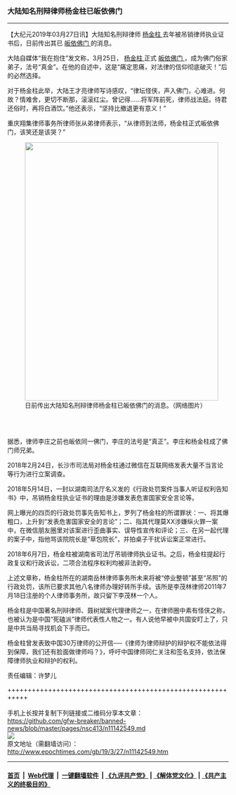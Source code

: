 ### 大陆知名刑辩律师杨金柱已皈依佛门
------------------------

<p>
 【大纪元2019年03月27日讯】大陆知名刑辩律师
 <a href="http://www.epochtimes.com/gb/tag/%E6%9D%A8%E9%87%91%E6%9F%B1.html">
  杨金柱
 </a>
 去年被吊销律师执业证书后，日前传出其已
 <a href="http://www.epochtimes.com/gb/tag/%E7%9A%88%E4%BE%9D%E4%BD%9B%E9%97%A8.html">
  皈依佛门
 </a>
 的消息。
</p>
<p>
 大陆自媒体“我在抱住”发文称，3月25日，
 <a href="http://www.epochtimes.com/gb/tag/%E6%9D%A8%E9%87%91%E6%9F%B1.html">
  杨金柱
 </a>
 正式
 <a href="http://www.epochtimes.com/gb/tag/%E7%9A%88%E4%BE%9D%E4%BD%9B%E9%97%A8.html">
  皈依佛门
 </a>
 ，成为佛门俗家弟子，法号“真金”。在他的自述中，这是“痛定思痛，对法律的信仰彻底破灭！”后的必然选择。
</p>
<p>
 对于杨金柱此举，大陆王才亮律师写诗感叹，“律坛怪侠，声入佛门，心难进。何故？情难舍，更切不断那，滚滚红尘。曾记得……将军阵前死，律师战法庭。待君还俗时，再将白酒饮。”他还表示，“坚持比撤退更有意义！”
</p>
<p>
 重庆翔集律师事务所律师张从弟律师表示，“从律师到法师，杨金柱正式皈依佛门，该笑还是该哭？”
</p>
<figure class="wp-caption aligncenter" id="attachment_11142581" style="width: 440px">
 <a href="http://i.epochtimes.com/assets/uploads/2019/03/0077uluBly1g1fhca2fbqj30u0140jua.jpg">
  <img alt="" class="size-full wp-image-11142581" height="587" src="http://i.epochtimes.com/assets/uploads/2019/03/0077uluBly1g1fhca2fbqj30u0140jua.jpg" width="440"/>
 </a>
 <br/><figcaption class="wp-caption-text">
  日前传出大陆知名刑辩律师杨金柱已皈依佛门的消息。（网络图片）
 </figcaption><br/>
</figure><br/>
<p>
 据悉，律师李庄之前也皈依同一佛门，李庄的法号是“真正”。李庄和杨金柱成了佛门师兄弟。
</p>
<p>
</p>
<p>
 2018年2月24日，长沙市司法局对杨金柱通过微信在互联网络发表大量不当言论等行为进行立案调查。
</p>
<p>
 2018年5月14日，一封以湖南司法厅名义发的《行政处罚案件当事人听证权利告知书》中，吊销杨金柱执业证书的理由是涉嫌发表危害国家安全言论等。
</p>
<p>
 网上曝光的四页的行政处罚事先告知书上，罗列了杨金柱的所谓罪状：一、将其爆粗口，上升到“发表危害国家安全的言论”；二、指其代理莫XX涉嫌纵火罪一案中，在微信朋友圈里对该案进行歪曲事实、误导性宣传和评论；三、在另一起代理的案子中，指他骂该院院长是“草包院长”，并拍桌子干扰诉讼案正常进行。
</p>
<p>
 2018年6月7日，杨金柱被湖南省司法厅吊销律师执业证书。之后，杨金柱提起行政复议和行政诉讼，二项合法程序权利均被非法剥夺。
</p>
<p>
 上述文章称，杨金柱所在的湖南岳林律师事务所未来将被“停业整顿”甚至“吊照”的行政处罚，该所已要求其他八名律师办理好转所手续。该所是李茂林律师2011年7月18日注册的个人律师事务所，故只留下李茂林一个人。
</p>
<p>
 杨金柱是中国著名刑辩律师、聂树斌案代理律师之一，在律师圈中素有怪侠之称，也被认为是中国“死磕派”律师代表性人物之一。有人说他早被中共国安盯上了，只是中共当局寻找机会下手而已。
</p>
<p>
 杨金柱曾发表致中国30万律师的公开信──《律师为律师辩护的辩护权不能依法得到保障，我们还有脸面做律师吗？》，呼吁中国律师同仁关注和签名支持，依法保障律师执业和辩护的权利。
</p>
<p>
 责任编辑：许梦儿
</p>

+++++++++++++++++++++++++++++++++++++++++++++++++++++++++++<br/><br/>
手机上长按并复制下列链接或二维码分享本文章：<br/>
https://github.com/gfw-breaker/banned-news/blob/master/pages/nsc413/n11142549.md <br/>
<a href='https://github.com/gfw-breaker/banned-news/blob/master/pages/nsc413/n11142549.md'><img src='https://github.com/gfw-breaker/banned-news/blob/master/pages/nsc413/n11142549.md.png'/></a> <br/>
原文地址（需翻墙访问）：http://www.epochtimes.com/gb/19/3/27/n11142549.htm


------------------------
#### [首页](https://github.com/gfw-breaker/banned-news/blob/master/README.md) &nbsp;|&nbsp; [Web代理](https://github.com/labour-camp/helloworld) &nbsp;|&nbsp; [一键翻墙软件](https://github.com/gfw-breaker/nogfw/blob/master/README.md) &nbsp;| [《九评共产党》](https://github.com/gfw-breaker/9ping.md/blob/master/README.md#九评之一评共产党是什么) | [《解体党文化》](https://github.com/gfw-breaker/jtdwh.md/blob/master/README.md) | [《共产主义的终极目的》](https://github.com/gfw-breaker/gczydzjmd.md/blob/master/README.md)

